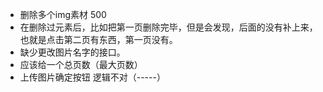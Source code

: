 + 删除多个img素材 500
+ 在删除过元素后，比如把第一页删除完毕，但是会发现，后面的没有补上来，也就是点击第二页有东西，第一页没有。
+ 缺少更改图片名字的接口。
+ 应该给一个总页数（最大页数）
+ 上传图片确定按钮 逻辑不对（-----）